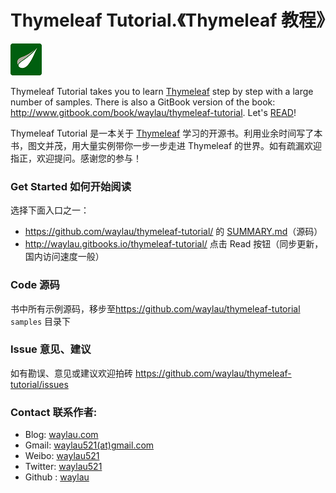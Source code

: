 # Thymeleaf Tutorial.《Thymeleaf 教程》

![](images/thymeleaf-logo.png)

Thymeleaf  Tutorial takes you to learn [Thymeleaf](http://www.thymeleaf.org/)  step by step with a large number of samples. There is also a GitBook version of the book: <http://www.gitbook.com/book/waylau/thymeleaf-tutorial>.
Let's [READ](SUMMARY.md)!

Thymeleaf Tutorial 是一本关于 [Thymeleaf](http://www.thymeleaf.org/) 学习的开源书。利用业余时间写了本书，图文并茂，用大量实例带你一步一步走进 Thymeleaf 的世界。如有疏漏欢迎指正，欢迎提问。感谢您的参与！
 
### Get Started 如何开始阅读

选择下面入口之一：

* <https://github.com/waylau/thymeleaf-tutorial/> 的 [SUMMARY.md](SUMMARY.md)（源码）
* <http://waylau.gitbooks.io/thymeleaf-tutorial/> 点击 Read 按钮（同步更新，国内访问速度一般）
 
### Code 源码

书中所有示例源码，移步至<https://github.com/waylau/thymeleaf-tutorial>  `samples` 目录下

### Issue 意见、建议

如有勘误、意见或建议欢迎拍砖 <https://github.com/waylau/thymeleaf-tutorial/issues>

### Contact 联系作者:

* Blog: [waylau.com](https://waylau.com)
* Gmail: [waylau521(at)gmail.com](mailto:waylau521@gmail.com)
* Weibo: [waylau521](http://weibo.com/waylau521)
* Twitter: [waylau521](https://twitter.com/waylau521)
* Github : [waylau](https://github.com/waylau)
